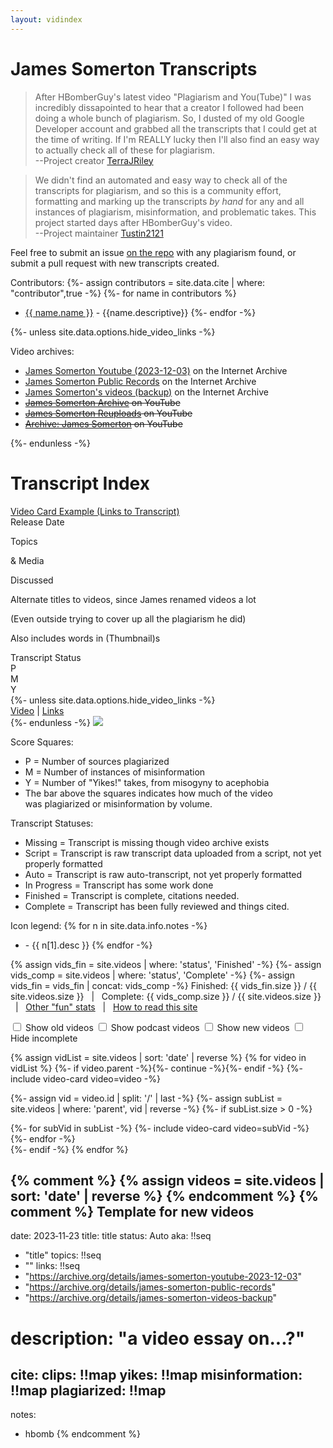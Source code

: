 ```yaml
---
layout: vidindex
---
```

# James Somerton Transcripts

> After HBomberGuy's latest video "Plagiarism and You(Tube)" I was incredibly dissapointed to hear that a creator I followed had been doing a whole bunch of plagiarism.  So, I dusted of my old Google Developer account and grabbed all the transcripts that I could get at the time of writing.  If I'm REALLY lucky then I'll also find an easy way to actually check all of these for plagiarism.  
> <span class="signature">--Project creator [TerraJRiley](https://github.com/TerraJRiley/James_Somerton_Transcripts)</span>

> We didn't find an automated and easy way to check all of the transcripts for plagiarism, and so this is a community effort, formatting and marking up the transcripts *by hand* for any and all instances of plagiarism, misinformation, and problematic takes. This project started days after HBomberGuy's video.  
> <span class="signature">--Project maintainer [Tustin2121](https://github.com/tustin2121/)</span>


Feel free to submit an issue [on the repo](https://github.com/tustin2121/James_Somerton_Transcripts) with any plagiarism found, or submit a pull request with new transcripts created.

<div class="instructions">
<div>

Contributors:
{%- assign contributors = site.data.cite | where: "contributor",true -%}
{%- for name in contributors %}
- [{{ name.name }}]({{name.link}}) - {{name.descriptive}}
{%- endfor -%}

</div>{%- unless site.data.options.hide_video_links -%}<div>

Video archives:
- [James Somerton Youtube (2023-12-03)](https://archive.org/details/james-somerton-youtube-2023-12-03) on the Internet Archive
- [James Somerton Public Records](https://archive.org/details/james-somerton-public-records) on the Internet Archive
- [James Somerton's videos (backup)](https://archive.org/details/james-somerton-videos-backup) on the Internet Archive
- ~~[James Somerton Archive](https://www.youtube.com/@JamesSomertonArchive/videos) on YouTube~~
- ~~[James Somerton Reuploads](https://youtube.com/@jamessomertonreuploads/videos) on YouTube~~
- ~~[Archive: James Somerton](https://youtube.com/@ArchiveJamesSomerton/videos) on YouTube~~ 

</div>{%- endunless -%}
</div>

<div class="total-score">
  <span class="plagiarized" style="width:{{ site.data.stats._global.vol.p }}%" title="{{ site.data.stats._global.vol.p }}% of James's video output was plagiarized"></span>
  <span class="misinfo" style="width:{{ site.data.stats._global.vol.m }}%" title="{{ site.data.stats._global.vol.m }}% of James's video output was misinformation"></span>
  <span class="yikes" style="width:{{ site.data.stats._global.vol.y }}%" title="{{ site.data.stats._global.vol.y }}% of James's video output was problematic takes"></span>
</div>

# Transcript Index

<div>
  <div class="video-card">
    <div class="title"><a href>Video Card Example (Links to Transcript)</a></div>
    <div class="date">Release Date</div>
    <div class="topics"><p>Topics</p><p>&amp; Media</p><p>Discussed</p></div>
    <div class="aka">
      <p>Alternate titles to videos, since James renamed videos a lot</p>
      <p>(Even outside trying to cover up all the plagiarism he did)</p>
      <p>Also includes words in (Thumbnail)s</p>
    </div>
    <div class="status">Transcript Status</div>
    <div class="score">
      <div class="plagiarized">P</div>
      <div class="misinfo">M</div>
      <div class="yikes">Y</div>
      <div class="bar">
        <span class="plagiarized" style="width:31%"></span>
        <span class="misinfo" style="width:20%"></span>
      </div>
    </div>
    {%- unless site.data.options.hide_video_links -%}
      <div class="vidlinks"><a href>Video</a> | <a href>Links</a></div>
    {%- endunless -%}
    <img class="thumbnail" src="{{ "/media/thumbs/4Nx1aD9Khg0.jpg" | relative_url }}" />
  </div>
</div>

<div class="instructions">
<div>

Score Squares:
- <span style="background-color: var(--video-box-stolen-bg); color: var(--video-box-stolen-text)">P = Number of sources plagiarized</span>
- <span style="background-color: var(--video-box-fabricated-bg); color: var(--video-box-fabricated-text)">M = Number of instances of misinformation</span>
- <span style="background-color: var(--video-box-yikes-bg); color: var(--video-box-yikes-text)">Y = Number of "Yikes!" takes, from misogyny to acephobia</span>
- The bar above the squares indicates how much of the video<br/>was plagiarized or misinformation by volume.

Transcript Statuses: 
- <span class="status alert">Missing</span> = Transcript is missing though video archive exists
- <span class="status">Script</span> = Transcript is raw transcript data uploaded from a script, not yet properly formatted
- <span class="status">Auto</span> = Transcript is raw auto-transcript, not yet properly formatted
- <span class="status">In Progress</span> = Transcript has some work done
- <span class="status ready">Finished</span> = Transcript is complete, citations needed.
- <span class="status complete">Complete</span> = Transcript has been fully reviewed and things cited.

</div>
<div>

Icon legend:
{% for n in site.data.info.notes -%}
- <i class="{{ n[1].icon }}"></i> - {{ n[1].desc }}
{% endfor -%}

</div>
</div>

{%  assign vids_fin = site.videos | where: 'status', 'Finished' -%}
{%- assign vids_comp = site.videos | where: 'status', 'Complete' -%}
{%- assign vids_fin = vids_fin | concat: vids_comp -%}
Finished: {{ vids_fin.size }} / {{ site.videos.size }} &nbsp; | &nbsp;  Complete: {{ vids_comp.size }} / {{ site.videos.size }} &nbsp; | &nbsp; [Other "fun" stats](extras/stats.md) &nbsp; | &nbsp; [How to read this site](instructions.md)

<div class="instructions">
  <label><input type="checkbox" id="view-old" /> Show old videos</label>
  <label><input type="checkbox" id="view-pod" /> Show podcast videos</label>
  <label><input type="checkbox" id="view-new" /> Show new videos</label>
  <label><input type="checkbox" id="view-done" /> Hide incomplete</label>
</div>
<div class="video-list">

{% assign vidList = site.videos | sort: 'date' | reverse %}
{% for video in vidList %}
  {%- if video.parent -%}{%- continue -%}{%- endif -%}
  {%- include video-card video=video -%}
  
  {%- assign vid = video.id | split: '/' | last -%}
  {%- assign subList = site.videos | where: 'parent', vid | reverse -%}
  {%- if subList.size > 0 -%} 
    <div class="video-list {%- include video-filter video=video -%}">
      {%- for subVid in subList -%} 
        {%- include video-card video=subVid -%}
      {%- endfor -%}
    </div>
  {%- endif -%}
{% endfor %}

</div>

{% comment %} {% assign videos = site.videos | sort: 'date' | reverse %} {% endcomment %}
{% comment %}
Template for new videos
---
date: 2023‑11‑23
title: title
status: Auto
aka: !!seq
  - "title"
topics: !!seq
  - "<media>"
links: !!seq
  - "https://archive.org/details/james-somerton-youtube-2023-12-03"
  - "https://archive.org/details/james-somerton-public-records"
  - "https://archive.org/details/james-somerton-videos-backup"
# description: "a video essay on...?"

cite:
  clips: !!map
  yikes: !!map
  misinformation: !!map
  plagiarized: !!map
---
notes:
  - hbomb
{% endcomment %}

[^vimeo]: This video was exclusive to Vimeo for age-gating reasons.
[^unreleased]: This video was not yet released to the public before the plagiarism video came out.
[^hbomb-min]: This video is one of the (minimum) 26 HBomberGuy said were confirmed to have plagiarism in his video.
[^multipart]: This video is a compilation of multiple previously released videos.
[^odd-linebreaks]: Transcript had unusual line break characters prior to cleanup
[^short-advert]: Had a short that advertised the early release of this video on his patreon.